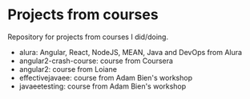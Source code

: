 # Projects from courses

Repository for projects from courses I did/doing.

* alura: Angular, React, NodeJS, MEAN, Java and DevOps from Alura
* angular2-crash-course: course from Coursera
* angular2: course from Loiane
* effectivejavaee: course from Adam Bien's workshop
* javaeetesting: course from Adam Bien's workshop


